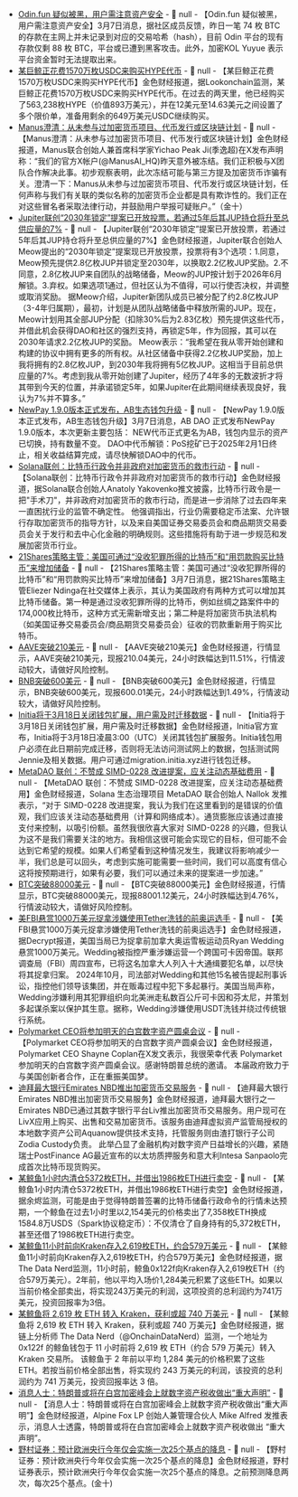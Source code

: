 - [Odin.fun 疑似被黑，用户需注意资产安全](https://x.com/01573bit/status/1897870710665806155) - 📰 null - 【Odin.fun 疑似被黑，用户需注意资产安全】3月7日消息，据社区成员反馈，昨日一笔 74 枚 BTC 的存款在主网上并未记录到对应的交易哈希（hash），目前 Odin 平台的现有存款仅剩 88 枚 BTC，平台或已遭到黑客攻击。此外，加密KOL Yuyue 表示平台资金暂时无法提取出来。
- [某巨鲸正花费1570万枚USDC来购买HYPE代币](https://x.com/lookonchain/status/1897894961393394135) - 📰 null - 【某巨鲸正花费1570万枚USDC来购买HYPE代币】金色财经报道，据Lookonchain监测，某巨鲸正花费1570万枚USDC来购买HYPE代币。在过去的两天里，他已经购买了563,238枚HYPE（价值893万美元），并在12美元至14.63美元之间设置了多个限价单，准备用剩余的649万美元USDC继续购买。
- [Manus澄清：从未参与过加密货币项目、代币发行或区块链计划]() - 📰 null - 【Manus澄清：从未参与过加密货币项目、代币发行或区块链计划】金色财经报道，Manus联合创始人兼首席科学家Yichao Peak Ji(季逸超)在X发布声明称：“我们的官方X帐户(@ManusAI_HQ)昨天意外被冻结。我们正积极与X团队合作解决此事。初步观察表明，此次冻结可能与第三方提及加密货币诈骗有关。澄清一下：Manus从未参与过加密货币项目、代币发行或区块链计划，任何声称与我们有关联的类似名称的加密货币企业都是具有欺诈性的。我们正在对这些冒名者采取法律行动，并鼓励用户举报可疑账户。”（金十）
- [Jupiter联创“2030年锁定”提案已开放投票，若通过5年后其JUP持仓将升至总供应量的7%]() - 📰 null - 【Jupiter联创“2030年锁定”提案已开放投票，若通过5年后其JUP持仓将升至总供应量的7%】金色财经报道，Jupiter联合创始人Meow提出的“2030年锁定”提案现已开放投票，投票将有3个选项：1.同意，Meow预先提供2.8亿枚JUP并锁定至2030年，以换取2.2亿枚JUP奖励。2.不同意，2.8亿枚JUP来自团队的战略储备，Meow的JUP按计划于2026年6月解锁。3.弃权。如果选项1通过，但社区认为不值得，可以行使否决权，并调整或取消奖励。 
据Meow介绍，Jupiter新团队成员已被分配了约2.8亿枚JUP（3-4年归属期），最初，计划是从团队战略储备中释放所需的JUP。现在，Meow计划用其全部JUP分配（扣除30%后为2.83亿枚）预先提供这些代币，并借此机会获得DAO和社区的强烈支持，再锁定5年，作为回报，其可以在2030年请求2.2亿枚JUP的奖励。 
Meow表示：“我希望在我从零开始创建和构建的协议中拥有更多的所有权。从社区储备中获得2.2亿枚JUP奖励，加上我将拥有的2.8亿枚JUP，到2030年我将拥有5亿枚JUP。这相当于目前总供应量的7%。考虑到我从零开始创建了Jupiter，经历了4年多的无数波折才将其带到今天的位置，并承诺锁定5年，如果Jupiter在此期间继续表现良好，我认为7%并不算多。”
- [NewPay 1.9.0版本正式发布，AB生态钱包升级]() - 📰 null - 【NewPay 1.9.0版本正式发布，AB生态钱包升级】3月7日消息，AB DAO 正式发布NewPay 1.9.0版本，本次更新主要包括： 
NEW代币正式更名为AB，钱包内显示的资产已切换，持有数量不变。 
DAO中代币解锁：PoS挖矿已于2025年2月1日终止，相关收益结算完成，请尽快解锁DAO中的代币。
- [Solana联创：比特币行政令并非政府对加密货币的救市行动](https://x.com/aeyakovenko/status/1897878426314588435) - 📰 null - 【Solana联创：比特币行政令并非政府对加密货币的救市行动】金色财经报道，据Solana联合创始人Anatoly Yakovenko推文披露，比特币行政令是一把"手术刀"，并非政府对加密货币的救市行动，而是进一步消除了过去四年来一直困扰行业的监管不确定性。 
他强调指出，行业仍需要稳定币法案、允许银行存取加密货币的指导方针，以及来自美国证券交易委员会和商品期货交易委员会关于发行和去中心化金融的明确规则。这些措施将有助于进一步规范和发展加密货币行业。
- [21Shares策略主管：美国可通过“没收犯罪所得的比特币”和“用罚款购买比特币”来增加储备](https://x.com/elindinga/status/1897872740549267548) - 📰 null - 【21Shares策略主管：美国可通过“没收犯罪所得的比特币”和“用罚款购买比特币”来增加储备】3月7日消息，据21Shares策略主管Eliezer Ndinga在社交媒体上表示，其认为美国政府有两种方式可以增加其比特币储备。第一种是通过没收犯罪所得的比特币，例如丝绸之路案件中的174,000枚比特币，这种方式无需新增支出；第二种是将加密货币执法机构（如美国证券交易委员会/商品期货交易委员会）征收的罚款重新用于购买比特币。
- [AAVE突破210美元]() - 📰 null - 【AAVE突破210美元】金色财经报道，行情显示，AAVE突破210美元，现报210.04美元，24小时跌幅达到11.51%，行情波动较大，请做好风险控制。
- [BNB突破600美元]() - 📰 null - 【BNB突破600美元】金色财经报道，行情显示，BNB突破600美元，现报600.01美元，24小时跌幅达到1.49%，行情波动较大，请做好风险控制。
- [Initia将于3月18日关闭钱包扩展，用户需及时迁移数据](https://x.com/initia/status/1897849131605074336) - 📰 null - 【Initia将于3月18日关闭钱包扩展，用户需及时迁移数据】金色财经报道，Initia官方宣布，Initia将于3月18日凌晨3:00（UTC）关闭其钱包扩展服务。Initia钱包用户必须在此日期前完成迁移，否则将无法访问测试网上的数据，包括测试网Jennie及相关数据。用户可通过migration.initia.xyz进行钱包迁移。
- [MetaDAO 联创：不赞成 SIMD-0228 改进提案，应关注动态基础费用](https://x.com/metanallok/status/1897864619311743148) - 📰 null - 【MetaDAO 联创：不赞成 SIMD-0228 改进提案，应关注动态基础费用】金色财经报道，Solana 生态治理项目 MetaDAO 联合创始人 Nallok 发推表示，“对于 SIMD-0228 改进提案，我认为我们在这里看到的是错误的价值观，我们应该关注动态基础费用（计算和网络成本）。通货膨胀应该通过直接支付来控制，以吸引份额。虽然我很欣喜大家对 SIMD-0228 的兴趣，但我认为这不是我们需要关注的地方。我相信这很可能会实现它的目标，但可能不会达到它希望的规模。如果人们希望看到这种情况发生，我建议将影响减少一半，我们总是可以回头，考虑到实施可能需要一些时间，我们可以高度有信心这将按预期进行，如果有必要，我们可以通过未来的提案进一步加速。”
- [BTC突破88000美元]() - 📰 null - 【BTC突破88000美元】金色财经报道，行情显示，BTC突破88000美元，现报88001.12美元，24小时跌幅达到4.76%，行情波动较大，请做好风险控制。
- [美FBI悬赏1000万美元捉拿涉嫌使用Tether洗钱的前奥运选手](https://decrypt.co/309040/fbi-puts-10m-bounty-on-ex-olympian-who-allegedly-laundered-drug-money-with-tether) - 📰 null - 【美FBI悬赏1000万美元捉拿涉嫌使用Tether洗钱的前奥运选手】金色财经报道，据Decrypt报道，美国当局已为捉拿前加拿大奥运雪板运动员Ryan Wedding悬赏1000万美元。Wedding被指控严重涉嫌运营一个跨国可卡因帝国。联邦调查局（FBI）周四宣布，已将这名加拿大人列入十大通缉要犯名单，以尽快将其捉拿归案。 
2024年10月，司法部对Wedding和其他15名被告提起刑事诉讼，指控他们领导该集团，并在贩毒过程中犯下多起暴行。美国当局声称，Wedding涉嫌利用其犯罪组织向北美洲走私数百公斤可卡因和芬太尼，并策划多起谋杀案以保护其生意。据称，Wedding涉嫌使用USDT洗钱并绕过传统银行系统。
- [Polymarket CEO将参加明天的白宫数字资产圆桌会议](https://x.com/shayne_coplan/status/1897717122589167695) - 📰 null - 【Polymarket CEO将参加明天的白宫数字资产圆桌会议】金色财经报道，Polymarket CEO Shayne Coplan在X发文表示，我很荣幸代表 Polymarket 参加明天的白宫数字资产圆桌会议。感谢特朗普总统的邀请。 
本届政府致力于与美国创新者合作，正在重振美国梦。
- [迪拜最大银行Emirates NBD推出加密货币交易服务](https://www.bloomberg.com/news/articles/2025-03-06/dubai-s-emirates-nbd-launches-crypto-trading-through-digital-arm) - 📰 null - 【迪拜最大银行Emirates NBD推出加密货币交易服务】金色财经报道，迪拜最大银行之一Emirates NBD已通过其数字银行平台Liv推出加密货币交易服务。用户现可在LivX应用上购买、出售和交易加密货币。该服务由迪拜虚拟资产监管局授权的本地数字资产公司Aquanow提供技术支持，托管服务则由渣打银行子公司Zodia Custody负责。 
此举凸显了金融机构对数字资产日益增长的兴趣，紧随瑞士PostFinance AG最近宣布的以太坊质押服务和意大利Intesa Sanpaolo完成首次比特币现货购买。
- [某鲸鱼1小时内清仓5372枚ETH，并借出1986枚ETH进行卖空](https://x.com/EmberCN/status/1897868608711409825) - 📰 null - 【某鲸鱼1小时内清仓5372枚ETH，并借出1986枚ETH进行卖空】金色财经报道，据余烬监测，可能是由于觉得特朗普签署的比特币储备行政命令的行情未达预期，一个鲸鱼在过去1小时里以2,154美元的价格卖出了7,358枚ETH换成1584.8万USDS（Spark协议稳定币）：不仅清仓了自身持有的5,372枚ETH，甚至还借了1986枚ETH进行卖空。
- [某鲸鱼11小时前向Kraken存入2,619枚ETH，约合579万美元]() - 📰 null - 【某鲸鱼11小时前向Kraken存入2,619枚ETH，约合579万美元】金色财经报道，据The Data Nerd监测，11小时前，鲸鱼0x122f向Kraken存入2,619枚ETH（约合579万美元）。2年前，他以平均入场价1,284美元积累了这些ETH。如果以当前价格全部卖出，将实现243万美元的利润，这项投资的总利润约为741万美元，投资回报率为3倍。
- [某鲸鱼将 2,619 枚 ETH 转入 Kraken，获利或超 740 万美元](https://x.com/OnchainDataNerd/status/1897868321456111826) - 📰 null - 【某鲸鱼将 2,619 枚 ETH 转入 Kraken，获利或超 740 万美元】金色财经报道，据链上分析师 The Data Nerd（@OnchainDataNerd）监测，一个地址为 0x122f 的鲸鱼钱包于 11 小时前将 2,619 枚 ETH（约合 579 万美元）转入 Kraken 交易所。 
该鲸鱼于 2 年前以平均 1,284 美元的价格积累了这些 ETH。若按当前价格全部出售，将实现约 243 万美元的利润，该投资的总利润约为 741 万美元，投资回报率达 3 倍。
- [消息人士：特朗普或将在白宫加密峰会上就数字资产税收做出“重大声明”](https://x.com/mikealfred/status/1897859524905824720) - 📰 null - 【消息人士：特朗普或将在白宫加密峰会上就数字资产税收做出“重大声明”】金色财经报道，Alpine Fox LP 创始人兼管理合伙人 Mike Alfred 发推表示，消息人士透露，特朗普或将在白宫加密峰会上就数字资产税收做出 “重大声明”。
- [野村证券：预计欧洲央行今年仅会实施一次25个基点的降息]() - 📰 null - 【野村证券：预计欧洲央行今年仅会实施一次25个基点的降息】金色财经报道，野村证券表示，预计欧洲央行今年仅会实施一次25个基点的降息。之前预测降息两次，每次25个基点。(金十)
